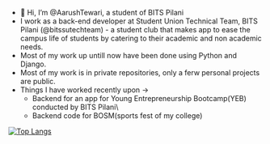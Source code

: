 - 👋 Hi, I’m @AarushTewari, a student of BITS Pilani
- I work as a back-end developer at Student Union Technical Team, BITS Pilani (@bitssutechteam) - a student club that makes app to ease the campus life of students by catering to their academic and non academic needs.
- Most of my work up untill now have been done using Python and Django.
- Most of my work is in private repositories, only a ferw personal projects are public.
- Things I have worked recently upon ->
  - Backend for an app for Young Entrepreneurship Bootcamp(YEB) conducted by BITS Pilani\
  - Backend code for BOSM(sports fest of my college)

[![Top Langs](https://github-readme-stats.vercel.app/api/top-langs/?username=AarushTewari)](https://github.com/anuraghazra/github-readme-stats)

<!---
AarushTewari/AarushTewari is a ✨ special ✨ repository because its `README.md` (this file) appears on your GitHub profile.
You can click the Preview link to take a look at your changes.
--->
